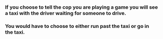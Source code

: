 ### If you choose to tell the cop you are playing a game you will see a taxi with the driver waiting for someone to drive.

### You would have to choose to either run past the taxi or go in the taxi.